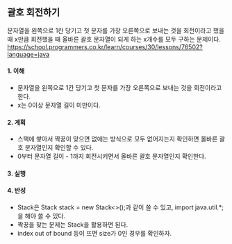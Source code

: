 ## 괄호 회전하기
문자열을 왼쪽으로 1칸 당기고 첫 문자를 가장 오른쪽으로 보내는 것을 회전이라고 했을 때 x만큼 회전했을 때 올바른 괄호 문자열이 되게 하는 x개수를 모두 구하는 문제이다.
https://school.programmers.co.kr/learn/courses/30/lessons/76502?language=java

#### 1. 이해
- 문자열을 왼쪽으로 1칸 당기고 첫 문자를 가장 오른쪽으로 보내는 것을 회전이라고 한다.
- x는 0이상 문자열 길이 미만이다.

#### 2. 계획
- 스택에 쌓아서 짝꿍이 맞으면 없애는 방식으로 모두 없어지는지 확인하면 올바른 괄호 문자열인지 확인할 수 있다.
- 0부터 문자열 길이 - 1까지 회전시키면서 올바른 괄호 문자열인지 확인한다.

#### 3. 실행

#### 4. 반성
- Stack은 Stack<String> stack = new Stack<>();과 같이 쓸 수 있고, import java.util.*;을 해야 쓸 수 있다.
- 짝꿍을 찾는 문제는 Stack을 활용하면 된다.
- index out of bound 등이 뜨면 size가 0인 경우를 확인하자.

